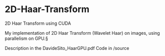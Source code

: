 # 2D-Haar-Transform
2D Haar Transform using CUDA

My implementation of 2D Haar Transform (Wavelet Haar) on images, using parallelism on GPU.§

Description in the DavideSito_HaarGPU.pdf
Code in  /source

 

